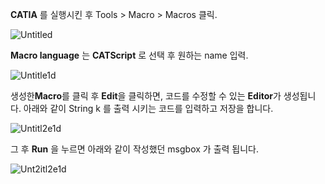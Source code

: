 **CATIA** 를 실행시킨 후 Tools > Macro > Macros 클릭.

![Untitled](https://user-images.githubusercontent.com/57824945/89869434-50f32480-dbef-11ea-8b92-24414696d328.png)


**Macro language** 는 **CATScript** 로 선택 후 원하는 name 입력.


![Untitle1d](https://user-images.githubusercontent.com/57824945/89869536-7122e380-dbef-11ea-80cd-809c51517c55.png)



생성한**Macro**를 클릭 후 **Edit**을 클릭하면,  코드를 수정할 수 있는 **Editor**가 생성됩니다. 아래와 같이 String k 를 출력 시키는 코드를 입력하고 저장을 합니다.

![Untitl2e1d](https://user-images.githubusercontent.com/57824945/89869603-8c8dee80-dbef-11ea-90a0-1360e9b316f1.png)



그 후 **Run** 을 누르면 아래와 같이 작성했던 msgbox 가 출력 됩니다.

![Unt2itl2e1d](https://user-images.githubusercontent.com/57824945/89869711-b21af800-dbef-11ea-94e0-177c5702f06a.png)

